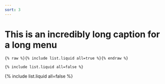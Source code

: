 ```yaml
---
sort: 3
---
```


# This is an incredibly long caption for a long menu

```
{% raw %}{% include list.liquid all=true %}{% endraw %}

{% include list.liquid all=false %}
```

{% include list.liquid all=false %}
